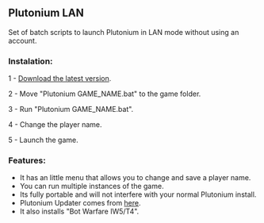 ## Plutonium LAN
Set of batch scripts to launch Plutonium in LAN mode without using an account.

### Instalation:
 1 - [Download the latest version](https://github.com/M4RCK5/Plutonium-LAN/archive/refs/heads/main.zip).
 
 2 - Move "Plutonium GAME_NAME.bat" to the game folder.
 
 3 - Run "Plutonium GAME_NAME.bat".
 
 4 - Change the player name.
 
 5 - Launch the game.

### Features: 
* It has an little menu that allows you to change and save a player name.
* You can run multiple instances of the game.
* Its fully portable and will not interfere with your normal Plutonium install.
* Plutonium Updater comes from [here](https://github.com/mxve/plutonium-updater.rs).
* It also installs "Bot Warfare IW5/T4".
